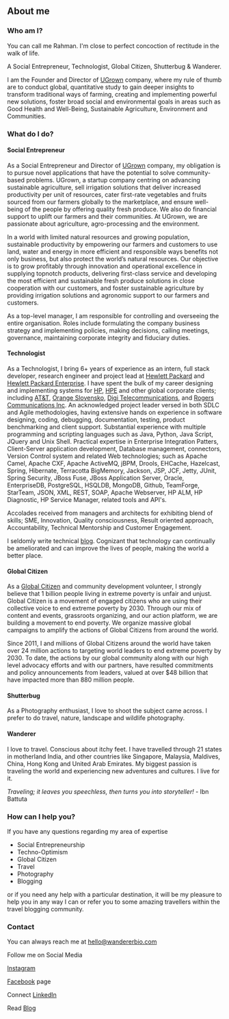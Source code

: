 ## About me

### Who am I?

You can call me Rahman. I'm close to perfect concoction of rectitude in the walk of life.

A Social Entrepreneur, Technologist, Global Citizen, Shutterbug & Wanderer.

I am the Founder and Director of [UGrown](https://www.linkedin.com/company/ugrown) company, where my rule of thumb are to conduct global, quantitative study to gain deeper insights to transform traditional ways of farming, creating and implementing powerful new solutions, foster broad social and environmental goals in areas such as Good Health and Well-Being, Sustainable Agriculture, Environment and Communities. 

### What do I do?

#### Social Entrepreneur

As a Social Entrepreneur and Director of [UGrown](https://www.linkedin.com/company/ugrown) company, my obligation is to pursue novel applications that have the potential to solve community-based problems. UGrown, a startup company centring on advancing sustainable agriculture, sell irrigation solutions that deliver increased productivity per unit of resources, cater first-rate vegetables and fruits sourced from our farmers globally to the marketplace, and ensure well-being of the people by offering quality fresh produce. We also do financial support to uplift our farmers and their communities. At UGrown, we are passionate about agriculture, agro-processing and the environment. 

In a world with limited natural resources and growing population, sustainable productivity by empowering our farmers and customers to use land, water and energy in more efficient and responsible ways benefits not only business, but also protect the world’s natural resources. Our objective is to grow profitably through innovation and operational excellence in supplying topnotch products, delivering first-class service and developing the most efficient and sustainable fresh produce solutions in close cooperation with our customers, and foster sustainable agriculture by providing irrigation solutions and agronomic support to our farmers and customers.

As a top-level manager, I am responsible for controlling and overseeing the entire organisation. Roles include formulating the company business strategy and implementing policies, making decisions, calling meetings, governance, maintaining corporate integrity and fiduciary duties.

#### Technologist

As a Technologist, I bring 6+ years of experience as an intern, full stack developer, research engineer and project lead at [Hewlett Packard](https://en.wikipedia.org/wiki/Hewlett-Packard) and [Hewlett Packard Enterprise](https://en.wikipedia.org/wiki/Hewlett_Packard_Enterprise). I have spent the bulk of my career designing and implementing systems for [HP](https://en.wikipedia.org/wiki/Hewlett-Packard), [HPE](https://en.wikipedia.org/wiki/Hewlett_Packard_Enterprise) and other global corporate clients; including [AT&T](https://en.wikipedia.org/wiki/AT%26T), [Orange Slovensko](https://en.wikipedia.org/wiki/Orange_Slovensko), [Digi Telecommunications](https://en.wikipedia.org/wiki/Digi_Telecommunications), and [Rogers Communications Inc](https://en.wikipedia.org/wiki/Rogers_Communications). An acknowledged project leader versed in both SDLC and Agile methodologies, having extensive hands on experience in software designing, coding, debugging, documentation, testing, product benchmarking and client support. Substantial experience with multiple programming and scripting languages such as Java, Python, Java Script, JQuery and Unix Shell. Practical expertise in Enterprise Integration Patters, Client-Server application development, Database management, connectors, Version Control system and related Web technologies; such as Apache Camel, Apache CXF, Apache ActiveMQ, jBPM, Drools, EHCache, Hazelcast, Spring, Hibernate, Terracotta BigMemory, Jackson, JSP, JCF, Jetty, JUnit, Spring Security, JBoss Fuse, JBoss Application Server, Oracle, EnterpriseDB, PostgreSQL, HSQLDB, MongoDB, Github, TeamForge, StarTeam, JSON, XML, REST, SOAP, Apache Webserver, HP ALM, HP Diagnostic, HP Service Manager, related tools and API's.

Accolades received from managers and architects for exhibiting blend of skills; SME, Innovation, Quality consciousness, Result oriented approach, Accountability, Technical Mentorship and Customer Engagement.

I seldomly write technical [blog](https://blog.wandererbio.com/). Cognizant that technology can continually be ameliorated and can improve the lives of people, making the world a better place.

#### Global Citizen

As a [Global Citizen](https://www.globalcitizen.org/) and community development volunteer, I strongly believe that 1 billion people living in extreme poverty is unfair and unjust. Global Citizen is a movement of engaged citizens who are using their collective voice to end extreme poverty by 2030. Through our mix of content and events, grassroots organizing, and our action platform, we are building a movement to end poverty. We organize massive global campaigns to amplify the actions of Global Citizens from around the world.

Since 2011, I and millions of Global Citizens around the world have taken over 24 million actions to targeting world leaders to end extreme poverty by 2030. To date, the actions by our global community along with our high level advocacy efforts and with our partners, have resulted commitments and policy announcements from leaders, valued at over $48 billion that have impacted more than 880 million people.

#### Shutterbug

As a Photography enthusiast, I love to shoot the subject came across. I prefer to do travel, nature, landscape and wildlife photography.

#### Wanderer

I love to travel. Conscious about itchy feet. I have travelled through 21 states in motherland India, and other countries like Singapore, Malaysia, Maldives, China, Hong Kong and United Arab Emirates. My biggest passion is traveling the world and experiencing new adventures and cultures. I live for it.

_Traveling; it leaves you speechless, then turns you into storyteller!_ - Ibn Battuta

### How can I help you?

If you have any questions regarding my area of expertise

- Social Entrepreneurship
- Techno-Optimism
- Global Citizen
- Travel
- Photography
- Blogging

or if you need any help with a particular destination, it will be my pleasure to help you in any way I can or refer you to some amazing travellers within the travel blogging community.

### Contact

You can always reach me at [hello@wandererbio.com](mailto:hello@wandererbio.com)

Follow me on Social Media

[Instagram](https://www.instagram.com/wandererbio)

[Facebook](https://www.facebook.com/wandererbio) page

Connect [LinkedIn](https://www.linkedin.com/in/marahmann)

Read [Blog](https://blog.wandererbio.com/)
